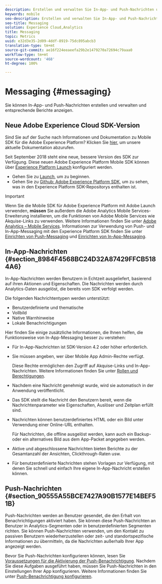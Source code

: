 ```yaml
---
description: Erstellen und verwalten Sie In-App- und Push-Nachrichten und erstellen Sie Berichte zu diesen Nachrichten.
keywords: mobile
seo-description: Erstellen und verwalten Sie In-App- und Push-Nachrichten und erstellen Sie Berichte zu diesen Nachrichten.
seo-title: Messaging
solution: Experience Cloud,Analytics
title: Messaging
topic: Metrics
uuid: e32d3e35-2d09-4ddf-8919-75dc895abcb3
translation-type: tm+mt
source-git-commit: ae16f224eeaeefa29b2e1479270a72694c79aaa0
workflow-type: tm+mt
source-wordcount: '468'
ht-degree: 100%

---
```



# Messaging {#messaging}

Sie können In-App- und Push-Nachrichten erstellen und verwalten und entsprechende Berichte anzeigen.

## Neue Adobe Experience Cloud SDK-Version

Sind Sie auf der Suche nach Informationen und Dokumentation zu Mobile SDK für die Adobe Experience Platform? Klicken Sie [hier](https://aep-sdks.gitbook.io/docs/), um unsere aktuelle Dokumentation abzurufen.

Seit September 2018 steht eine neue, bessere Version des SDK zur Verfügung. Diese neuen Adobe Experience Platform Mobile SDK können über [Experience Platform Launch](https://www.adobe.com/de/experience-platform/launch.html) konfiguriert werden.

* Gehen Sie zu [Launch](https://launch.adobe.com/), um zu beginnen.
* Gehen Sie zu [Github: Adobe Experience Platform SDK](https://github.com/Adobe-Marketing-Cloud/acp-sdks), um zu sehen, was in den Experience Platform SDK-Repositorys enthalten ist.

>[!IMPORTANT]
>
> Wenn Sie die Mobile SDK für Adobe Experience Platform mit Adobe Launch verwenden, **müssen** Sie außerdem die Adobe Analytics Mobile Services-Erweiterung installieren, um die Funktionen von Adobe Mobile Services wie Akquise-Links zu verwenden. Weitere Informationen finden Sie unter [Adobe Analytics – Mobile Services](https://aep-sdks.gitbook.io/docs/using-mobile-extensions/adobe-analytics-mobile-services). Informationen zur Verwendung von Push- und In-App-Messaging mit den Experience Platform SDK finden Sie unter [Einrichten von Push-Messaging](https://aep-sdks.gitbook.io/docs/using-mobile-extensions/adobe-analytics-mobile-services#set-up-push-messaging) und [Einrichten von In-App-Messaging](https://aep-sdks.gitbook.io/docs/using-mobile-extensions/adobe-analytics-mobile-services#set-up-in-app-messaging).

## In-App-Nachrichten {#section_8984F4568BC24D32A87429FFCB5184A6}

In-App-Nachrichten werden Benutzern in Echtzeit ausgeliefert, basierend auf ihren Aktionen und Eigenschaften. Die Nachrichten werden durch Analytics-Daten ausgelöst, die bereits vom SDK verfolgt werden.

Die folgenden Nachrichtentypen werden unterstützt:

* Benutzerdefinierte und thematische
* Vollbild
* Native Warnhinweise
* Lokale Benachrichtigungen

Hier finden Sie einige zusätzliche Informationen, die Ihnen helfen, die Funktionsweise von In-App-Messaging besser zu verstehen:

* Für In-App-Nachrichten ist SDK-Version 4.2 oder höher erforderlich.
* Sie müssen angeben, wer über Mobile App Admin-Rechte verfügt.

   Diese Rechte ermöglichen den Zugriff auf Akquise-Links und In-App-Nachrichten. Weitere Informationen finden Sie unter [Rollen und Berechtigungen](/help/using/gs/c-mob-roles-and-permissions.md).
* Nachdem eine Nachricht genehmigt wurde, wird sie automatisch in der Anwendung veröffentlicht.
* Das SDK stellt die Nachricht den Benutzern bereit, wenn die Nachrichtenparameter wie Eigenschaften, Auslöser und Zeitplan erfüllt sind.
* Nachrichten können benutzerdefiniertes HTML oder ein Bild unter Verwendung einer Online-URL enthalten.

   Für Nachrichten, die offline ausgelöst werden, kann auch ein Backup- oder ein alternatives Bild aus dem App-Packet angegeben werden.
* Aktive und abgeschlossene Nachrichten bieten Berichte zu der Gesamtanzahl der Ansichten, Clickthrough-Raten usw.
* Für benutzerdefinierte Nachrichten stehen Vorlagen zur Verfügung, mit denen Sie schnell und einfach Ihre eigene In-App-Nachricht erstellen können.

## Push-Nachrichten {#section_90555A55BCE7427A90B1577E14BEF51B}

Push-Nachrichten werden an Benutzer gesendet, die den Erhalt von Benachrichtigungen aktiviert haben. Sie können diese Push-Nachrichten an Benutzer in Analytics-Segmenten oder in benutzerdefinierten Segmenten richten. Sie können Push-Nachrichten verwenden, um den Kontakt zu passiven Benutzern wiederherzustellen oder zeit- und standortspezifische Informationen zu übermitteln, da die Nachrichten außerhalb Ihrer App angezeigt werden.

Bevor Sie Push-Nachrichten konfigurieren können, lesen Sie [Voraussetzungen für die Aktivierung der Push-Benachrichtigung](/help/using/c-manage-app-settings/c-mob-confg-app/configure-push-messaging/prerequisites-push-messaging.md). Nachdem Sie diese Aufgaben ausgeführt haben, müssen Sie Push-Nachrichten in den Einstellungen Ihrer App konfigurieren. Weitere Informationen finden Sie unter [Push-Benachrichtigung konfigurieren](/help/using/c-manage-app-settings/c-mob-confg-app/configure-push-messaging/configure-push-messaging.md).
